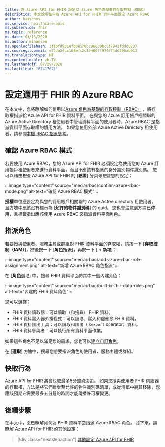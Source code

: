 ```yaml
---
title: 為 Azure API for FHIR 設定以 Azure 角色為基礎的存取控制（RBAC）
description: 本文說明如何為 Azure API for FHIR 資料平面設定 Azure RBAC
author: hansenms
ms.service: healthcare-apis
ms.subservice: fhir
ms.topic: reference
ms.date: 03/15/2020
ms.author: mihansen
ms.openlocfilehash: 3fbbfd931efb0e570bc96639bc6b7943fddc0237
ms.sourcegitcommit: e71da24cc108efc2c194007f976f74dd596ab013
ms.translationtype: MT
ms.contentlocale: zh-TW
ms.lasthandoff: 07/29/2020
ms.locfileid: "87417670"
---
```

# <a name="configure-azure-rbac-for-fhir"></a>設定適用于 FHIR 的 Azure RBAC 

在本文中，您將瞭解如何使用以[Azure 角色為基礎的存取控制（RBAC）](https://docs.microsoft.com/azure/role-based-access-control/) ，將存取權指派給 Azure API for FHIR 資料平面。 在與您的 Azure 訂用帳戶相關聯的 Azure Active Directory 租使用者中管理資料平面的使用者時，Azure RBAC 是指派資料平面存取權的慣用方法。 如果您使用外部 Azure Active Directory 租使用者，請參閱[本機 RBAC 指派參考](configure-local-rbac.md)。

## <a name="confirm-azure-rbac-mode"></a>確認 Azure RBAC 模式

若要使用 Azure RBAC，您的 Azure API for FHIR 必須設定為使用您的 Azure 訂用帳戶租使用者來進行資料平面，而且不應該有指派的身分識別物件識別碼。 您可以藉由檢查 Azure API for FHIR 的 [**驗證**] 分頁來驗證您的設定：

:::image type="content" source="media/rbac/confirm-azure-rbac-mode.png" alt-text="確認 Azure RBAC 模式":::

**授權**單位應設定為與您的訂用帳戶相關聯的 Azure Active directory 租使用者，且方塊中應該沒有標示為 [**允許的物件識別碼**] 的 guid。 您也會注意到方塊已停用，且標籤指出應該使用 Azure RBAC 來指派資料平面角色。

## <a name="assign-roles"></a>指派角色

若要授與使用者、服務主體或群組對 FHIR 資料平面的存取權，請按一下 [**存取控制（IAM）**]，然後按一下 [**角色指派**]，再按一下 [ **+ 新增**]：

:::image type="content" source="media/rbac/add-azure-rbac-role-assignment.png" alt-text="新增 Azure RBAC 角色指派":::

在 [**角色**選取] 中，搜尋 FHIR 資料平面的其中一個內建角色：

:::image type="content" source="media/rbac/built-in-fhir-data-roles.png" alt-text="內建的 FHIR 資料角色":::

您可以選擇：

* FHIR 資料讀取器：可以讀取（和搜尋） FHIR 資料。
* FHIR 資料寫入器外掛程式：可以讀取、寫入和虛刪除 FHIR 資料。
* FHIR 資料匯出工具：可以讀取和匯出（ `$export` operator）資料。
* FHIR 資料參與者：可以執行所有資料平面作業。

如果這些角色不足以滿足您的需求，您也可以[建立自訂角色](https://docs.microsoft.com/azure/role-based-access-control/tutorial-custom-role-powershell)。

在 [**選取**] 方塊中，搜尋您想要指派角色的使用者、服務主體或群組。

## <a name="caching-behavior"></a>快取行為

Azure API for FHIR 將會快取最多5分鐘的決策。 如果您授與使用者 FHIR 伺服器的存取權，方法是將它們新增至允許的物件識別碼清單，或從清單中將其移除，您應該預期它需要最多五分鐘的時間才能傳播許可權變更。

## <a name="next-steps"></a>後續步驟

在本文中，您已瞭解如何為 FHIR 資料平面指派 Azure RBAC 角色。 接下來，請瞭解 Azure API for FHIR 的其他設定：
 
>[!div class="nextstepaction"]
>[其他設定 Azure API for FHIR](azure-api-for-fhir-additional-settings.md)

